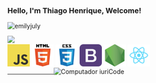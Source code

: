 ###  Hello, I'm Thiago Henrique, Welcome!

  <p align="left"> <img src="https://komarev.com/ghpvc/?username=thiago-henrique-dev&label=Profile%20views&color=ff00d0&style=flat" alt="emilyjuly" /> </p>
  <a href="https://www.linkedin.com/in/thiago-henrique-586348223/" target="_blank"><img src="https://img.shields.io/badge/-LinkedIn-%230077B5?style=for-the-badge&logo=linkedin&logoColor=white" target="_blank"></a> 
</div>

<div align='left' margin='auto'>
<img height="50"src="https://raw.githubusercontent.com/github/explore/80688e429a7d4ef2fca1e82350fe8e3517d3494d/topics/javascript/javascript.png" alt="Javascript"/>
<img height="50"src="https://raw.githubusercontent.com/github/explore/80688e429a7d4ef2fca1e82350fe8e3517d3494d/topics/html/html.png" alt="HTML5"/>
<img height="50"src="https://raw.githubusercontent.com/github/explore/80688e429a7d4ef2fca1e82350fe8e3517d3494d/topics/css/css.png" alt="CSS"/>
<img height="50"src="https://raw.githubusercontent.com/github/explore/80688e429a7d4ef2fca1e82350fe8e3517d3494d/topics/bootstrap/bootstrap.png" alt="Bootstrap"/>
 <img height="50"src="https://raw.githubusercontent.com/github/explore/80688e429a7d4ef2fca1e82350fe8e3517d3494d/topics/nodejs/nodejs.png" alt="Nodejs"/>
<img height="50"src="https://raw.githubusercontent.com/github/explore/80688e429a7d4ef2fca1e82350fe8e3517d3494d/topics/react/react.png" alt="React"/>
  

<img src="https://raw.githubusercontent.com/MicaelliMedeiros/micaellimedeiros/master/image/computer-illustration.png"  min-width="400px"  max-width="400px"  width="400px" align="right"  alt="Computador iuriCode" />



<hr/> 
